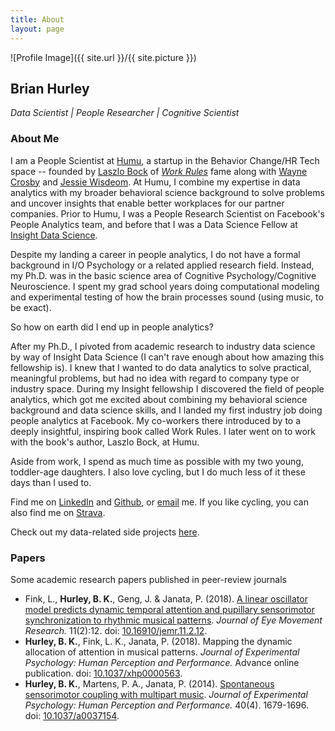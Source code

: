 ```yaml
---
title: About
layout: page
---
```

![Profile Image]({{ site.url }}/{{ site.picture }})

## Brian Hurley
*Data Scientist | People Researcher | Cognitive Scientist*

### About Me
I am a People Scientist at [Humu](https://humu.com/), a startup in the Behavior Change/HR Tech space -- founded by [Laszlo Bock](https://www.linkedin.com/in/laszlobock/) of [*Work Rules*](https://www.amazon.com/Work-Rules-Insights-Inside-Transform-ebook/dp/B00MEMMVB8) fame along with  [Wayne Crosby](https://www.linkedin.com/in/wcrosby/) and [Jessie Wisdeom](https://www.linkedin.com/in/wisdomj/). At Humu, I combine my expertise in data analytics with my broader behavioral science background to solve problems and uncover insights that enable better workplaces for our partner companies. Prior to Humu, I was a People Research Scientist on Facebook's People Analytics team, and before that I was a Data Science Fellow at [Insight Data Science](https://www.insightdatascience.com/).

Despite my landing a career in people analytics, I do not have a formal background in I/O Psychology or a related applied research field. Instead, my Ph.D. was in the basic science area of Cognitive Psychology/Cognitive Neuroscience. I spent my grad school years doing computational modeling and experimental testing of how the brain processes sound (using music, to be exact). 

So how on earth did I end up in people analytics?

After my Ph.D., I pivoted from academic research to industry data science by way of Insight Data Science (I can't rave enough about how amazing this fellowship is). I knew that I wanted to do data analytics to solve practical, meaningful problems, but had no idea with regard to company type or industry space. During my Insight fellowship I discovered the field of people analytics, which got me excited about combining my behavioral science background and data science skills, and I landed my first industry job doing people analytics at Facebook. My co-workers there introduced by to a deeply insightful, inspiring book called Work Rules. I later went on to work with the book's author, Laszlo Bock, at Humu.

Aside from work, I spend as much time as possible with my two young, toddler-age daughters. I also love cycling, but I do much less of it these days than I used to.

Find me on [LinkedIn](https://linkedin.com/in/bkhurley/) and [Github](https://github.com/bkhurley), or [email](mailto:hurley.brian@gmail.com) me. If you like cycling, you can also find me on [Strava](https://www.strava.com/athletes/4699116).

Check out my data-related side projects [here](https://bkhurley.github.io/projects/).

### Papers
Some academic research papers published in peer-review journals
- Fink, L., **Hurley, B. K.**, Geng, J. & Janata, P. (2018). [A linear oscillator model predicts dynamic temporal attention and pupillary sensorimotor synchronization to rhythmic musical patterns](/assets/fink_hurley_geng_janata_2018.pdf). *Journal of Eye Movement Research.* 11(2):12. doi: [10.16910/jemr.11.2.12](https://bop.unibe.ch/JEMR/article/view/4285/4285-Fink-final-sub1).
- **Hurley, B. K.**, Fink, L. K., Janata, P. (2018). Mapping the dynamic allocation of attention in musical patterns. *Journal of Experimental Psychology: Human Perception and Performance.* Advance online publication. doi: [10.1037/xhp0000563](http://psycnet.apa.org/doiLanding?doi=10.1037%2Fxhp0000563).
- **Hurley, B. K.**, Martens, P. A., Janata, P. (2014). [Spontaneous sensorimotor coupling with multipart music](/assets/HurleyMartensJanata_2014_JEPHPP.pdf). *Journal of Experimental Psychology: Human Perception and Performance.* 40(4). 1679-1696. doi: [10.1037/a0037154](https://doi.org/10.1037/a0037154).
